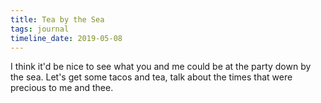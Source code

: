 ```yaml
---
title: Tea by the Sea
tags: journal
timeline_date: 2019-05-08
---
```


I think it'd be nice to see what you and me could be at the party down by the sea. Let's get some tacos and tea, talk about the times that were precious to me and thee.